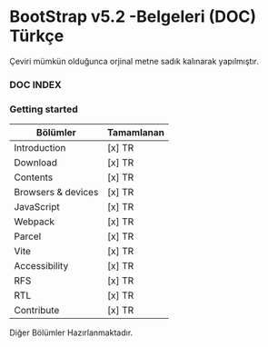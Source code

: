 # BootStrap v5.2 -Belgeleri (DOC) Türkçe 


 Çeviri mümkün olduğunca orjinal metne sadık kalınarak yapılmıştır. 



### DOC INDEX
### Getting started

| Bölümler            | Tamamlanan
| --------------------|------------
| Introduction        |  [x] TR
| Download            |  [x] TR
| Contents            |  [x] TR
| Browsers & devices  |  [x] TR
| JavaScript          |  [x] TR
| Webpack             |  [x] TR
| Parcel              |  [x] TR
| Vite                |  [x] TR
| Accessibility       |  [x] TR
| RFS                 |  [x] TR
| RTL                 |  [x] TR
| Contribute          |  [x] TR




Diğer Bölümler Hazırlanmaktadır. 


